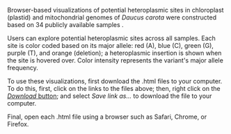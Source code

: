 Browser-based visualizations of potential heteroplasmic sites in chloroplast (plastid) and mitochondrial genomes of *Daucus carota* were constructed based on 34 publicly available samples .

Users can explore potential heteroplasmic sites across all samples. Each site is color coded based on its major allele: red (A), blue (C), green (G), purple (T), and orange (deletion); a heteroplasmic insertion is shown when the site is hovered over. Color intensity represents the variant's major allele frequency.

To use these visualizations, first download the .html files to your computer.  To do this, first, click on the links to the files above; then, right click on the [*Download* button](Instruction.png); and select *Save link as...* to download the file to your computer.

Final, open each .html file using a browser such as Safari, Chrome, or Firefox.
